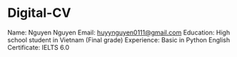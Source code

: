 # Digital-CV
Name: Nguyen Nguyen
Email: huyynguyen0111@gmail.com
Education: High school student in Vietnam (Final grade)
Experience: Basic in Python
English Certificate: IELTS 6.0
